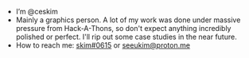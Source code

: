 - I’m @ceskim
- Mainly a graphics person. A lot of my work was done under massive pressure from Hack-A-Thons, so don't expect anything incredibly polished or perfect. I'll rip out some case studies in the near future.
- How to reach me: [skim#0615](discord.com/users/837932842574282752) or seeukim@proton.me

<!---
ceskim/ceskim is a ✨ special ✨ repository because its `README.md` (this file) appears on your GitHub profile.
You can click the Preview link to take a look at your changes.
--->
